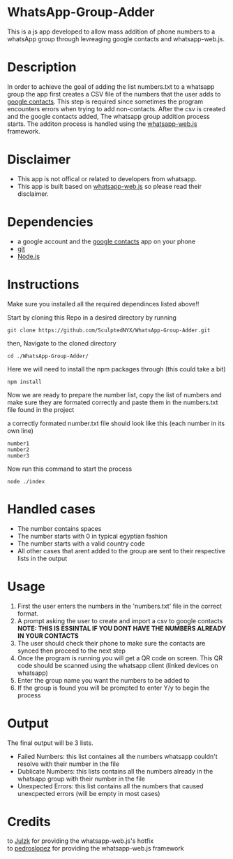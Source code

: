 # WhatsApp-Group-Adder
This is a js app developed to allow mass addition of phone numbers to a whatsApp group through levreaging google contacts and whatsapp-web.js.

# Description
In order to achieve the goal of adding the list numbers.txt to a whatsapp group the app first creates a CSV file of the numbers that the user adds to [google contacts](https://contacts.google.com/). This step is required since sometimes the program encounters errors when trying to add non-contacts. After the csv is created and the google contacts added, The whatsapp group addition process starts. The additon process is handled using the [whatsapp-web.js](https://github.com/pedroslopez/whatsapp-web.js#whatsapp-webjs) framework.

# Disclaimer
- This app is not offical or related to developers from whatsapp.
- This app is built based on [whatsapp-web.js](https://github.com/pedroslopez/whatsapp-web.js#whatsapp-webjs) so please read their disclaimer.

# Dependencies
- a google account and the [google contacts](https://contacts.google.com/) app on your phone
- [git](https://git-scm.com/downloads)
- [Node.js](https://nodejs.org/en)

# Instructions

Make sure you installed all the required dependinces listed above!!

Start by cloning this Repo in a desired directory by running
```
git clone https://github.com/SculptedNYX/WhatsApp-Group-Adder.git
```
then, Navigate to the cloned directory
```
cd ./WhatsApp-Group-Adder/
```
Here we will need to install the npm packages through (this could take a bit)
```
npm install
```
Now we are ready to prepare the number list, copy the list of numbers and make sure they are formated correctly and paste them in the numbers.txt file found in the project

a correctly formated number.txt file should look like this (each number in its own line)
```
number1
number2
number3
```
Now run this command to start the process
```
node ./index
```

# Handled cases
- The number contains spaces
- The number starts with 0 in typical egyptian fashion
- The number starts with a valid country code
- All other cases that arent added to the group are sent to their respective lists in the output 

# Usage
1. First the user enters the numbers in the 'numbers.txt' file in the correct format.
2. A prompt asking the user to create and import a csv to google contacts **NOTE: THIS IS ESSINTAL IF YOU DONT HAVE THE NUMBERS ALREADY IN YOUR CONTACTS**
3. The user should check their phone to make sure the contacts are synced then proceed to the next step
4. Once the program is running you will get a QR code on screen. This QR code should be scanned using the whatsapp client (linked devices on whatsapp)
5. Enter the group name you want the numbers to be added to
6. If the group is found you will be prompted to enter Y/y to begin the process

# Output
The final output will be 3 lists.
- Failed Numbers: this list containes all the numbers whatsapp couldn't resolve with their number in the file
- Dublicate Numbers: this lists contains all the numbers already in the whatsapp group with their number in the file
- Unexpected Errors: this list contains all the numbers that caused unexcpected errors (will be empty in most cases)

# Credits
to [Julzk](https://github.com/Julzk/) for providing the whatsapp-web.js's hotfix <br>
to [pedroslopez](https://github.com/pedroslopez) for providing the whatsapp-web.js framework
